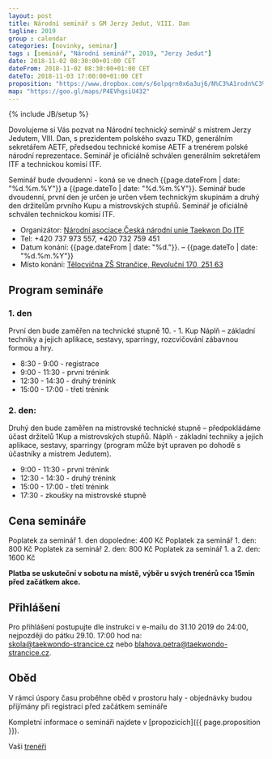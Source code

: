 ```yaml
---
layout: post
title: Národní seminář s GM Jerzy Jedut, VIII. Dan 
tagline: 2019
group : calendar
categories: [novinky, seminar]
tags : [seminář, "Národní seminář", 2019, "Jerzy Jedut"]
date: 2018-11-02 08:30:00+01:00 CET
dateFrom: 2018-11-02 08:30:00+01:00 CET
dateTo: 2018-11-03 17:00:00+01:00 CET
proposition: "https://www.dropbox.com/s/6olpqrn0x6a3uj6/N%C3%A1rodn%C3%AD_semin%C3%A1%C5%99_2019.pdf?dl=0"
map: "https://goo.gl/maps/P4EVhgsiU432"
---
```


{% include JB/setup %}

Dovolujeme si Vás pozvat na Národní technický seminář s mistrem Jerzy Jedutem, VIII. Dan, s prezidentem polského svazu TKD, generálním sekretářem AETF, předsedou  technické komise AETF a trenérem polské národní reprezentace.
Seminář je oficiálně schválen generálním sekretářem ITF a technickou komisí ITF.

Seminář bude dvoudenní - koná se ve dnech {{page.dateFrom | date: "%d.%m.%Y"}} a {{page.dateTo | date: "%d.%m.%Y"}}. Seminář bude dvoudenní, první den je určen je určen všem technickým skupinám a druhý den držitelům prvního Kupu a mistrovských stupňů.
Seminář je oficiálně schválen technickou komisí ITF.

- Organizátor: [Národní asociace,Česká národní unie Taekwon Do ITF](https://www.taekwondocz.com/)
- Tel: +420 737 973 557, +420 732 759 451
- Datum konání:  {{page.dateFrom | date: "%d."}}. – {{page.dateTo | date: "%d.%m.%Y"}}
- Místo konání: [Tělocvična ZŠ Strančice, Revoluční 170, 251 63]({{page.map}})

## Program semináře

### 1. den

První den bude zaměřen na technické stupně 10. - 1. Kup
Náplň – základní techniky a jejich aplikace, sestavy, sparringy, rozcvičování zábavnou formou a hry.
 
- 8:30 - 9:00   - registrace
- 9:00 - 11:30  - první trénink
- 12:30 - 14:30 - druhý trénink
- 15:00 - 17:00 - třetí trénink

### 2. den:

Druhý den bude zaměřen na mistrovské technické stupně – předpokládáme účast držitelů 1Kup a mistrovských stupňů.
Náplň - základní techniky a jejich aplikace, sestavy, sparringy (program může být upraven po dohodě s účastníky a mistrem Jedutem). 
 
- 9:00 - 11:30  - první trénink
- 12:30 - 14:30 - druhý trénink
- 15:00 - 17:00 - třetí trénink
- 17:30 - zkoušky na mistrovské stupně

## Cena semináře

Poplatek za seminář 1. den dopoledne: 400 Kč
Poplatek za seminář 1. den: 800 Kč
Poplatek za seminář 2. den: 800 Kč
Poplatek za seminář 1. a 2. den: 1600 Kč

**Platba se uskuteční v sobotu na místě, výběr u svých trenérů cca 15min před začátkem akce.**

## Přihlášení

Pro přihlášení postupujte dle instrukcí v e-mailu do 31.10 2019 do 24:00, nejpozději do pátku 29.10. 17:00 hod na:    
skola@taekwondo-strancice.cz nebo blahova.petra@taekwondo-strancice.cz.

## Oběd

V rámci úspory času proběhne oběd v prostoru haly - objednávky budou přijímány při registraci před začátkem semináře

Kompletní informace o semináři najdete v [propozicích]({{ page.proposition }}).

Vaši [trenéři](/treneri)
